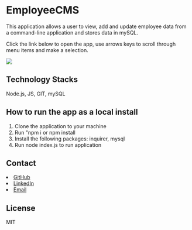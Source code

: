 # EmployeeCMS
This application allows a user to view, add and update employee data from a command-line application and stores data in mySQL.

Click the link below to open the app, use arrows keys to scroll through menu items and make a selection. 

![](./public/assets/)

## Technology Stacks

Node.js, JS, GIT, mySQL

## How to run the app as a local install

1. Clone the application to your machine 
2. Run "npm i or npm install
3. Install the following packages: inquirer, mysql
4. Run node index.js to run application 

## Contact

<li><a href="https://github.com/kristincenters">GitHub</a></li>
<li><a href="https://www.linkedin.com/in/kristincenters">LinkedIn</a></li>
<li><a href="mailto:kristincenters@gmail.com">Email</a></li>

## License

MIT